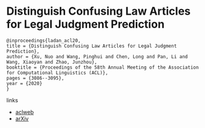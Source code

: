 # Distinguish Confusing Law Articles for Legal Judgment Prediction

```
@inproceedings{ladan_acl20,
title = {Distinguish Confusing Law Articles for Legal Judgment Prediction},
author = {Xu, Nuo and Wang, Pinghui and Chen, Long and Pan, Li and Wang, Xiaoyan and Zhao, Junzhou},
booktitle = {Proceedings of the 58th Annual Meeting of the Association for Computational Linguistics (ACL)},
pages = {3086--3095},
year = {2020}
}
```

links
- [aclweb](https://www.aclweb.org/anthology/2020.acl-main.280/)
- [arXiv](https://arxiv.org/abs/2004.02557)
